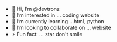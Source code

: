 - 👋 Hi, I’m @devtronz
- 👀 I’m interested in ... coding website 
- 🌱 I’m currently learning ...html, python 
- 💞️ I’m looking to collaborate on ... website 
- ⚡ Fun fact: ... star don't smile 

<!---
devtronz/devtronz is a ✨ special ✨ repository because its `README.md` (this file) appears on your GitHub profile.
You can click the Preview link to take a look at your changes.
--->
